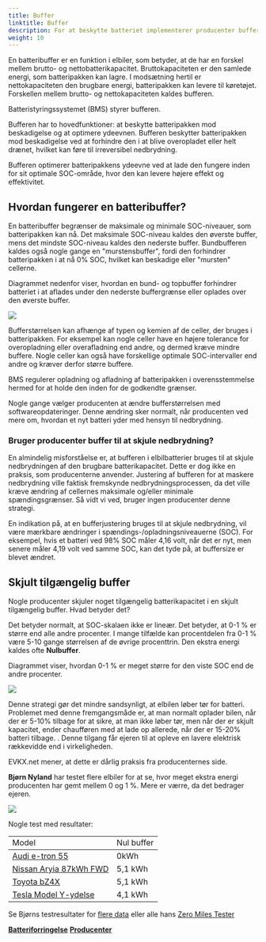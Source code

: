 ```yaml
---
title: Buffer
linktitle: Buffer
description: For at beskytte batteriet implementerer producenter buffere på batterier.
weight: 10
---
```

<!-- markdownlint-disable MD033 -->
En batteribuffer er en funktion i elbiler, som betyder, at de har en forskel mellem brutto- og nettobatterikapacitet. Bruttokapaciteten er den samlede energi, som batteripakken kan lagre. I modsætning hertil er nettokapaciteten den brugbare energi, batteripakken kan levere til køretøjet. Forskellen mellem brutto- og nettokapaciteten kaldes bufferen.

Batteristyringssystemet (BMS) styrer bufferen.

Bufferen har to hovedfunktioner: at beskytte batteripakken mod beskadigelse og at optimere ydeevnen. Bufferen beskytter batteripakken mod beskadigelse ved at forhindre den i at blive overopladet eller helt drænet, hvilket kan føre til irreversibel nedbrydning.

Bufferen optimerer batteripakkens ydeevne ved at lade den fungere inden for sit optimale SOC-område, hvor den kan levere højere effekt og effektivitet.

## Hvordan fungerer en batteribuffer?

En batteribuffer begrænser de maksimale og minimale SOC-niveauer, som batteripakken kan nå. Det maksimale SOC-niveau kaldes den øverste buffer, mens det mindste SOC-niveau kaldes den nederste buffer. Bundbufferen kaldes også nogle gange en "murstensbuffer", fordi den forhindrer batteripakken i at nå 0% SOC, hvilket kan beskadige eller "mursten" cellerne.

Diagrammet nedenfor viser, hvordan en bund- og topbuffer forhindrer batteriet i at aflades under den nederste buffergrænse eller oplades over den øverste buffer.

<a href="https://media.evkx.net/multimedia/technology/battery/bufferchargecurve.drawio.svg">
      <img src="https://media.evkx.net/multimedia/technology/battery/bufferchargecurve.drawio.svg" class="img-fluid">
</a>

Bufferstørrelsen kan afhænge af typen og kemien af ​​de celler, der bruges i batteripakken. For eksempel kan nogle celler have en højere tolerance for overopladning eller overafladning end andre, og dermed kræve mindre buffere. Nogle celler kan også have forskellige optimale SOC-intervaller end andre og kræver derfor større buffere.

BMS regulerer opladning og afladning af batteripakken i overensstemmelse hermed for at holde den inden for de godkendte grænser.

Nogle gange vælger producenten at ændre bufferstørrelsen med softwareopdateringer. Denne ændring sker normalt, når producenten ved mere om, hvordan et nyt batteri yder med hensyn til nedbrydning.

### Bruger producenter buffer til at skjule nedbrydning?

En almindelig misforståelse er, at bufferen i elbilbatterier bruges til at skjule nedbrydningen af den brugbare batterikapacitet. Dette er dog ikke en praksis, som producenterne anvender. Justering af bufferen for at maskere nedbrydning ville faktisk fremskynde nedbrydningsprocessen, da det ville kræve ændring af cellernes maksimale og/eller minimale spændingsgrænser. Så vidt vi ved, bruger ingen producenter denne strategi.

En indikation på, at en bufferjustering bruges til at skjule nedbrydning, vil være mærkbare ændringer i spændings-/opladningsniveauerne (SOC). For eksempel, hvis et batteri ved 98% SOC måler 4,16 volt, når det er nyt, men senere måler 4,19 volt ved samme SOC, kan det tyde på, at buffersize er blevet ændret.

## Skjult tilgængelig buffer

Nogle producenter skjuler noget tilgængelig batterikapacitet i en skjult tilgængelig buffer. Hvad betyder det?

Det betyder normalt, at SOC-skalaen ikke er lineær. Det betyder, at 0-1 % er større end alle andre procenter. I mange tilfælde kan procentdelen fra 0-1 % være 5-10 gange størrelsen af ​​de øvrige procenttrin. Den ekstra energi kaldes ofte <b>Nulbuffer</b>.

Diagrammet viser, hvordan 0-1 % er meget større for den viste SOC end de andre procenter.

<a href="hiddenbuffer.drawio.svg">
      <img src="hiddenbuffer.drawio.svg" class="img-fluid">
</a>

Denne strategi gør det mindre sandsynligt, at elbilen løber tør for batteri. Problemet med denne fremgangsmåde er, at man normalt oplader bilen, når der er 5-10% tilbage for at sikre, at man ikke løber tør, men når der er skjult kapacitet, ender chaufføren med at lade op allerede, når der er 15-20% batteri tilbage. . Denne tilgang får ejeren til at opleve en lavere elektrisk rækkevidde end i virkeligheden.

EVKX.net mener, at dette er dårlig praksis fra producenternes side.

<b>Bjørn Nyland</b> har testet flere elbiler for at se, hvor meget ekstra energi producenten har gemt mellem 0 og 1 %. Mere er værre, da det bedrager ejeren.

<img src="https://media.evkx.net/multimedia/technology/battery/tbzeromile_1_st.jpg" class="img-fluid">

   Nogle test med resultater:
<table class="table table-striped">
<hoved>
     <tr>
         <td>
         Model
         </td>
         <td>
         Nul buffer
         </td>
     </tr>
</thead>
<tbody>
     <tr>
         <td><a href="https://www.youtube.com/watch?v=2rSuFCrf-C0" target="_blank">Audi e-tron 55</a></td>
         <td>0kWh</td>
     </tr>
     <tr>
         <td><a href="https://www.youtube.com/watch?v=OR5JRd0g_Q8" target="_blank">Nissan Aryia 87kWh FWD</a></td>
         <td>5,1 kWh</td>
     </tr>
     <tr>
         <td><a href="https://www.youtube.com/watch?v=dAM1CIlJ1xQ" target="_blank">Toyota bZ4X</a></td>
         <td>5,1 kWh</td>
     </tr>
     <tr>
         <td><a href="https://www.youtube.com/watch?v=y675YCgSnlc" target="_blank">Tesla Model Y-ydelse</a></td>
         <td>4,1 kWh</td>
     </tr>
</tbody>
</table>

Se Bjørns testresultater for <a href="https://docs.google.com/spreadsheets/d/1V6ucyFGKWuSQzvI8lMzvvWJHrBS82echMVJH37kwgjE/edit#gid=52159941" target="_blank">flere data</a> eller alle hans <a href="https://www.youtube.com/playlist?list=PLqKx2qnB8Xv6ddxPVkiqQZMNyLtYjqQkq" target="_blank">Zero Miles Tester</a>

<div class="mt-3 mb-3">
     <a href="../charging/" class="text-decoration-none text-black"><strong><i class="bi-arrow-left"></i> Batteriforringelse</strong></a>
     <a href="../manufactors/" class="text-decoration-none text-black float-end"><strong>Producenter <i class="bi-arrow-right"></i></strong ></a>
</div>